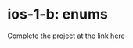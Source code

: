 # ios-1-b: enums

Complete the project at the link [here](https://github.com/joinpursuit/Pursuit-Core-iOS-Enumerations-Lab)
